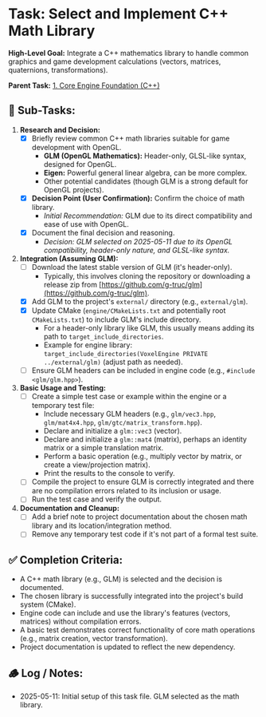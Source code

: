 # Task: Select and Implement C++ Math Library

**High-Level Goal:** Integrate a C++ mathematics library to handle common graphics and game development calculations (vectors, matrices, quaternions, transformations).

**Parent Task:** [1. Core Engine Foundation (C++)](../../CURRENT_TODO.md)

## 📝 Sub-Tasks:

1.  **Research and Decision:**
    *   [x] Briefly review common C++ math libraries suitable for game development with OpenGL.
        *   **GLM (OpenGL Mathematics):** Header-only, GLSL-like syntax, designed for OpenGL.
        *   **Eigen:** Powerful general linear algebra, can be more complex.
        *   Other potential candidates (though GLM is a strong default for OpenGL projects).
    *   [x] **Decision Point (User Confirmation):** Confirm the choice of math library.
        *   *Initial Recommendation:* GLM due to its direct compatibility and ease of use with OpenGL.
    *   [x] Document the final decision and reasoning.
        *   *Decision: GLM selected on 2025-05-11 due to its OpenGL compatibility, header-only nature, and GLSL-like syntax.*

2.  **Integration (Assuming GLM):**
    *   [ ] Download the latest stable version of GLM (it's header-only).
        *   Typically, this involves cloning the repository or downloading a release zip from [https://github.com/g-truc/glm](https://github.com/g-truc/glm).
    *   [x] Add GLM to the project's `external/` directory (e.g., `external/glm`).
    *   [x] Update CMake (`engine/CMakeLists.txt` and potentially root `CMakeLists.txt`) to include GLM's include directory.
        *   For a header-only library like GLM, this usually means adding its path to `target_include_directories`.
        *   Example for engine library: `target_include_directories(VoxelEngine PRIVATE ../external/glm)` (adjust path as needed).
    *   [ ] Ensure GLM headers can be included in engine code (e.g., `#include <glm/glm.hpp>`).

3.  **Basic Usage and Testing:**
    *   [ ] Create a simple test case or example within the engine or a temporary test file:
        *   Include necessary GLM headers (e.g., `glm/vec3.hpp`, `glm/mat4x4.hpp`, `glm/gtc/matrix_transform.hpp`).
        *   Declare and initialize a `glm::vec3` (vector).
        *   Declare and initialize a `glm::mat4` (matrix), perhaps an identity matrix or a simple translation matrix.
        *   Perform a basic operation (e.g., multiply vector by matrix, or create a view/projection matrix).
        *   Print the results to the console to verify.
    *   [ ] Compile the project to ensure GLM is correctly integrated and there are no compilation errors related to its inclusion or usage.
    *   [ ] Run the test case and verify the output.

4.  **Documentation and Cleanup:**
    *   [ ] Add a brief note to project documentation about the chosen math library and its location/integration method.
    *   [ ] Remove any temporary test code if it's not part of a formal test suite.

## ✅ Completion Criteria:
- A C++ math library (e.g., GLM) is selected and the decision is documented.
- The chosen library is successfully integrated into the project's build system (CMake).
- Engine code can include and use the library's features (vectors, matrices) without compilation errors.
- A basic test demonstrates correct functionality of core math operations (e.g., matrix creation, vector transformation).
- Project documentation is updated to reflect the new dependency.

## 🪵 Log / Notes:
- 2025-05-11: Initial setup of this task file. GLM selected as the math library.
